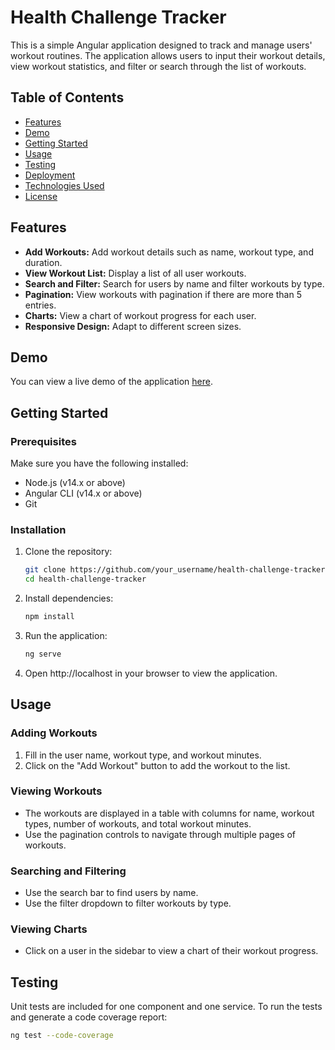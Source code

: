 # Health Challenge Tracker

This is a simple Angular application designed to track and manage users' workout routines. The application allows users to input their workout details, view workout statistics, and filter or search through the list of workouts.

## Table of Contents
- [Features](#features)
- [Demo](#demo)
- [Getting Started](#getting-started)
- [Usage](#usage)
- [Testing](#testing)
- [Deployment](#deployment)
- [Technologies Used](#technologies-used)
- [License](#license)

## Features
- **Add Workouts:** Add workout details such as name, workout type, and duration.
- **View Workout List:** Display a list of all user workouts.
- **Search and Filter:** Search for users by name and filter workouts by type.
- **Pagination:** View workouts with pagination if there are more than 5 entries.
- **Charts:** View a chart of workout progress for each user.
- **Responsive Design:** Adapt to different screen sizes.

## Demo
You can view a live demo of the application [here](#).

## Getting Started
### Prerequisites
Make sure you have the following installed:
- Node.js (v14.x or above)
- Angular CLI (v14.x or above)
- Git

### Installation
1. Clone the repository:
    ```bash
    git clone https://github.com/your_username/health-challenge-tracker.git
    cd health-challenge-tracker
    ```
2. Install dependencies:
    ```bash
    npm install
    ```
3. Run the application:
    ```bash
    ng serve
    ```
4. Open http://localhost in your browser to view the application.

## Usage
### Adding Workouts
1. Fill in the user name, workout type, and workout minutes.
2. Click on the "Add Workout" button to add the workout to the list.

### Viewing Workouts
- The workouts are displayed in a table with columns for name, workout types, number of workouts, and total workout minutes.
- Use the pagination controls to navigate through multiple pages of workouts.

### Searching and Filtering
- Use the search bar to find users by name.
- Use the filter dropdown to filter workouts by type.

### Viewing Charts
- Click on a user in the sidebar to view a chart of their workout progress.

## Testing
Unit tests are included for one component and one service. To run the tests and generate a code coverage report:
```bash
ng test --code-coverage
